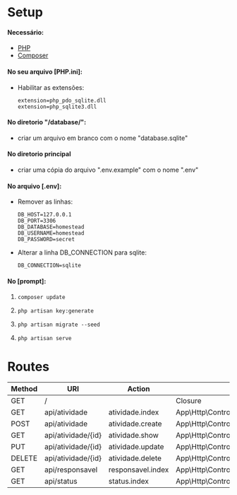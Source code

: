 
# Setup

#### Necessário:

* [PHP](https://windows.php.net/download/)
* [Composer](https://getcomposer.org/download/)


#### No seu arquivo [PHP.ini]:

* Habilitar as extensões: 
  
    ```
    extension=php_pdo_sqlite.dll
    extension=php_sqlite3.dll
    ```
	

#### No diretorio "/database/":
* criar um arquivo em branco com o nome "database.sqlite"

#### No diretorio principal
* criar uma cópia do arquivo ".env.example" com o nome ".env"

#### No arquivo [.env]:

* Remover as linhas:
    ```
 	DB_HOST=127.0.0.1
 	DB_PORT=3306
	DB_DATABASE=homestead
	DB_USERNAME=homestead
	DB_PASSWORD=secret
    ```
	
* Alterar a linha DB_CONNECTION para sqlite:
    ```
	DB_CONNECTION=sqlite
    ```

#### No [prompt]:

1. `composer update`

2. `php artisan key:generate`

3. `php artisan migrate --seed`

4. `php artisan serve`


# Routes



Method | URI | Action | Middleware
-------|-----|--------|-----------
GET | / |  | Closure
GET | api/atividade | atividade.index | App\Http\Controllers\AtividadeController@index
POST | api/atividade | atividade.create | App\Http\Controllers\AtividadeController@create
GET | api/atividade/{id} | atividade.show | App\Http\Controllers\AtividadeController@show
PUT | api/atividade/{id} | atividade.update | App\Http\Controllers\AtividadeController@update
DELETE | api/atividade/{id} | atividade.delete | App\Http\Controllers\AtividadeController@delete
GET | api/responsavel | responsavel.index | App\Http\Controllers\ResponsavelController@index
GET | api/status | status.index | App\Http\Controllers\StatusController@index
